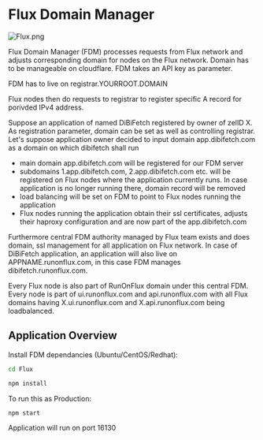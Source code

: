 # Flux Domain Manager

![Flux.png](ZelFront/src/assets/img/flux_banner.png)

Flux Domain Manager (FDM) processes requests from Flux network and adjusts corresponding domain for nodes on the Flux network. Domain has to be manageable on cloudflare. FDM takes an API key as parameter.

FDM has to live on registrar.YOURROOT.DOMAIN

Flux nodes then do requests to registrar to register specific A record for porivded IPv4 address.

Suppose an application of named DiBiFetch registered by owner of zelID X. As registration parameter, domain can be set as well as controlling registrar. Let's suppose application owner decided to input domain app.dibifetch.com as a domain on which dibifetch shall run

- main domain app.dibifetch.com will be registered for our FDM server
- subdomains 1.app.dibifetch.com, 2.app.dibifetch.com etc. will be registered on Flux nodes where the application currently runs. In case application is no longer running there, domain record will be removed
- load balancing will be set on FDM to point to Flux nodes running the application
- Flux nodes running the application obtain their ssl certificates, adjusts their haproxy configuration and are now part of the app.dibifetch.com

Furthermore central FDM authority managed by Flux team exists and does domain, ssl management for all application on Flux network. In case of DiBiFetch application, an application will also live on APPNAME.runonflux.com, in this case FDM manages dibifetch.runonflux.com.

Every Flux node is also part of RunOnFlux domain under this central FDM. Every node is part of ui.runonflux.com and api.runonflux.com with all Flux domains having X.ui.runonflux.com and X.api.runonflux.com being loadbalanced.

## Application Overview

Install FDM dependancies (Ubuntu/CentOS/Redhat):

```bash
cd Flux

npm install
```

To run this as Production:

```bash
npm start
```

Application will run on port 16130
